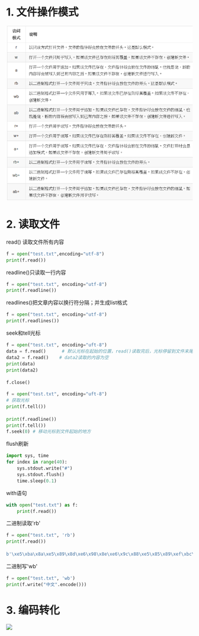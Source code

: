 # 1. 文件操作模式
![](/assets/文件操作模式.png)

# 2. 读取文件
read() 读取文件所有内容

```python
f = open("test.txt",encoding="utf-8")
print(f.read())
```

readline()只读取一行内容
```python
f = open("test.txt", encoding="utf-8")
print(f.readline())
```

readlines()把文章内容以换行符分隔；并生成list格式
```python
f = open("test.txt", encoding="utf-8")
print(f.readlines())
```

seek和tell光标
```python
f = open("test.txt", encoding="uft-8")
data = f.read()      # 默认光标在起始的位置，read()读取完后，光标停留到文件末尾
data2 = f.read()    # data2读取的内容为空
print(data)
print(data2)

f.close()
```

```python
f = open("test.txt", encoding="uft-8")
# 获取光标
print(f.tell())

print(f.readline())
print(f.tell())
f.seek(0) # 移动光标到文件起始的地方
```

flush刷新
```python
import sys, time
for index in range(40):
    sys.stdout.write("#")
    sys.stdout.flush()
    time.sleep(0.1)
```

with语句
```python
with open("test.txt") as f:
    print(f.read())
```

二进制读取'rb'
```python
f = open("test.txt", 'rb')
print(f.read())

b'\xe5\xba\x8a\xe5\x89\x8d\xe6\x98\x8e\xe6\x9c\x88\xe5\x85\x89\xef\xbc\x8c\xe7\x96\x91\xe6\x98\xaf\xe5\x9c\xb0\xe4\xb8\x8a\xe9\x9c\x9c\r\n'
```

二进制写'wb'
```python
f = open("test.txt", 'wb')
print(f.write("中文".encode()))
```

# 3. 编码转化
![](/assets/文编码转化.png)
